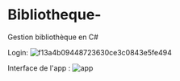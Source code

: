 # Bibliotheque-
Gestion bibliothèque en C#


Login:
![f13a4b09448723630ce3c0843e5fe494](https://user-images.githubusercontent.com/63174602/86039347-33e90480-ba3a-11ea-91ac-1b97153f3c31.jpg)





Interface de l'app :
![app](https://user-images.githubusercontent.com/63174602/86039393-46fbd480-ba3a-11ea-8373-8bdef7370b05.png)

